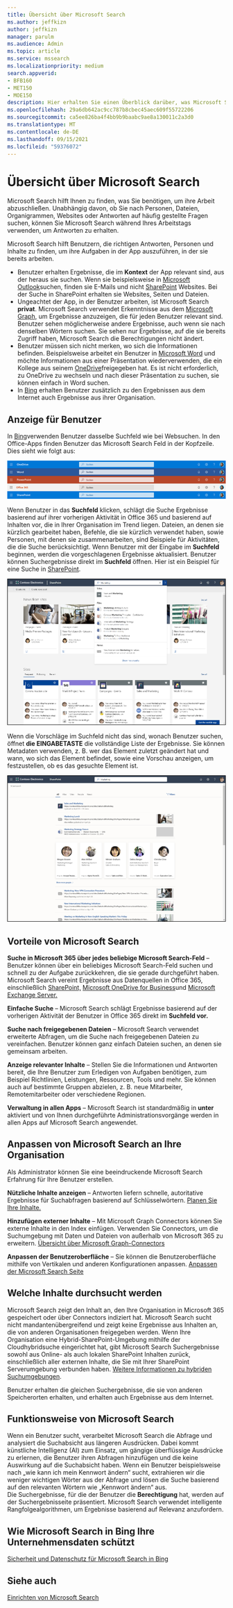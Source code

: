 ```yaml
---
title: Übersicht über Microsoft Search
ms.author: jeffkizn
author: jeffkizn
manager: parulm
ms.audience: Admin
ms.topic: article
ms.service: mssearch
ms.localizationpriority: medium
search.appverid:
- BFB160
- MET150
- MOE150
description: Hier erhalten Sie einen Überblick darüber, was Microsoft Search ist, welche Vorteile sie bietet und welche Apps Microsoft Search unterstützen.
ms.openlocfilehash: 29a6db642ac9cc787b8cbec45aec609f55722206
ms.sourcegitcommit: ca5ee826ba4f4bb9b9baabc9ae8a130011c2a3d0
ms.translationtype: MT
ms.contentlocale: de-DE
ms.lasthandoff: 09/15/2021
ms.locfileid: "59376072"
---
```

# <a name="overview-of-microsoft-search"></a>Übersicht über Microsoft Search 

Microsoft Search hilft Ihnen zu finden, was Sie benötigen, um ihre Arbeit abzuschließen. Unabhängig davon, ob Sie nach Personen, Dateien, Organigrammen, Websites oder Antworten auf häufig gestellte Fragen suchen, können Sie Microsoft Search während Ihres Arbeitstags verwenden, um Antworten zu erhalten.

Microsoft Search hilft Benutzern, die richtigen Antworten, Personen und Inhalte zu finden, um ihre Aufgaben in der App auszuführen, in der sie bereits arbeiten.

- Benutzer erhalten Ergebnisse, die im **Kontext** der App relevant sind, aus der heraus sie suchen. Wenn sie beispielsweise in [Microsoft Outlook](https://www.microsoft.com/outlook)suchen, finden sie E-Mails und nicht [SharePoint](http://sharepoint.com/) Websites. Bei der Suche in SharePoint erhalten sie Websites, Seiten und Dateien.
- Ungeachtet der App, in der Benutzer arbeiten, ist Microsoft Search **privat**. Microsoft Search verwendet Erkenntnisse aus dem [Microsoft Graph,](https://developer.microsoft.com/graph/) um Ergebnisse anzuzeigen, die für jeden Benutzer relevant sind. Benutzer sehen möglicherweise andere Ergebnisse, auch wenn sie nach denselben Wörtern suchen. Sie sehen nur Ergebnisse, auf die sie bereits Zugriff haben, Microsoft Search die Berechtigungen nicht ändert.
- Benutzer müssen sich nicht merken, wo sich die Informationen befinden. Beispielsweise arbeitet ein Benutzer in [Microsoft Word](https://products.office.com/word) und möchte Informationen aus einer Präsentation wiederverwenden, die ein Kollege aus seinem [OneDrive](https://onedrive.live.com/about/)freigegeben hat. Es ist nicht erforderlich, zu OneDrive zu wechseln und nach dieser Präsentation zu suchen, sie können einfach in Word suchen.
- In [Bing](https://bing.com) erhalten Benutzer zusätzlich zu den Ergebnissen aus dem Internet auch Ergebnisse aus ihrer Organisation.

## <a name="what-users-see"></a>Anzeige für Benutzer

In [Bing](https://bing.com)verwenden Benutzer dasselbe Suchfeld wie bei Websuchen. In den Office-Apps finden Benutzer das Microsoft Search Feld in der Kopfzeile. Dies sieht wie folgt aus:

![Screenshots von App-Fenstern mit Microsoft Search Feld in der Kopfzeile.](media/Headings_520.png)

Wenn Benutzer in das **Suchfeld** klicken, schlägt die Suche Ergebnisse basierend auf ihrer vorherigen Aktivität in Office 365 und basierend auf Inhalten vor, die in Ihrer Organisation im Trend liegen. Dateien, an denen sie kürzlich gearbeitet haben, Befehle, die sie kürzlich verwendet haben, sowie Personen, mit denen sie zusammenarbeiten, sind Beispiele für Aktivitäten, die die Suche berücksichtigt. Wenn Benutzer mit der Eingabe im **Suchfeld** beginnen, werden die vorgeschlagenen Ergebnisse aktualisiert. Benutzer können Suchergebnisse direkt im **Suchfeld** öffnen. Hier ist ein Beispiel für eine Suche in [SharePoint](http://sharepoint.com/).

![Screenshots des felds Microsoft Search mit einer Abfrage und vorgeschlagenen Ergebnissen.](media/SERP_text_520.png)

Wenn die Vorschläge im Suchfeld nicht das sind, wonach Benutzer suchen, öffnet **die EINGABETASTE** die vollständige Liste der Ergebnisse. Sie können Metadaten verwenden, z. B. wer das Element zuletzt geändert hat und wann, wo sich das Element befindet, sowie eine Vorschau anzeigen, um festzustellen, ob es das gesuchte Element ist.

![Screenshots der Ergebnisseite Microsoft Search.](media/search_box.png)

## <a name="benefits-of-microsoft-search"></a>Vorteile von Microsoft Search

**Suche in Microsoft 365 über jedes beliebige Microsoft Search-Feld** – Benutzer können über ein beliebiges Microsoft Search-Feld suchen und schnell zu der Aufgabe zurückkehren, die sie gerade durchgeführt haben. Microsoft Search vereint Ergebnisse aus Datenquellen in Office 365, einschließlich [SharePoint,](http://sharepoint.com/) [Microsoft OneDrive for Business](https://onedrive.live.com/about/business/)und [Microsoft Exchange Server.](https://products.office.com/exchange/microsoft-exchange-server)

**Einfache Suche** – Microsoft Search schlägt Ergebnisse basierend auf der vorherigen Aktivität der Benutzer in Office 365 direkt im **Suchfeld vor.**

**Suche nach freigegebenen Dateien** – Microsoft Search verwendet erweiterte Abfragen, um die Suche nach freigegebenen Dateien zu vereinfachen. Benutzer können ganz einfach Dateien suchen, an denen sie gemeinsam arbeiten.

**Anzeige relevanter Inhalte** – Stellen Sie die Informationen und Antworten bereit, die Ihre Benutzer zum Erledigen von Aufgaben benötigen, zum Beispiel Richtlinien, Leistungen, Ressourcen, Tools und mehr. Sie können auch auf bestimmte Gruppen abzielen, z. B. neue Mitarbeiter, Remotemitarbeiter oder verschiedene Regionen.

**Verwaltung in allen Apps** – Microsoft Search ist standardmäßig in **unter** aktiviert und von Ihnen durchgeführte Administrationsvorgänge werden in allen Apps auf Microsoft Search angewendet.

## <a name="tailoring-microsoft-search-to-your-organization"></a>Anpassen von Microsoft Search an Ihre Organisation

Als Administrator können Sie eine beeindruckende Microsoft Search Erfahrung für Ihre Benutzer erstellen.

**Nützliche Inhalte anzeigen** – Antworten liefern schnelle, autoritative Ergebnisse für Suchabfragen basierend auf Schlüsselwörtern. [Planen Sie Ihre Inhalte.](plan-your-content.md)

**Hinzufügen externer Inhalte** – Mit Microsoft Graph Connectors können Sie externe Inhalte in den Index einfügen. Verwenden Sie Connectors, um die Suchumgebung mit Daten und Dateien von außerhalb von Microsoft 365 zu erweitern. [Übersicht über Microsoft Graph-Connectors](connectors-overview.md)

**Anpassen der Benutzeroberfläche** – Sie können die Benutzeroberfläche mithilfe von Vertikalen und anderen Konfigurationen anpassen. [Anpassen der Microsoft Search Seite](customize-search-page.md)

## <a name="what-content-is-searched"></a>Welche Inhalte durchsucht werden

Microsoft Search zeigt den Inhalt an, den Ihre Organisation in Microsoft 365 gespeichert oder über Connectors indiziert hat. Microsoft Search sucht nicht mandantenübergreifend und zeigt keine Ergebnisse aus Inhalten an, die von anderen Organisationen freigegeben werden. Wenn Ihre Organisation eine Hybrid-SharePoint-Umgebung mithilfe der Cloudhybridsuche eingerichtet hat, gibt Microsoft Search Suchergebnisse sowohl aus Online- als auch lokalen SharePoint Inhalten zurück, einschließlich aller externen Inhalte, die Sie mit Ihrer SharePoint Serverumgebung verbunden haben. [Weitere Informationen zu hybriden Suchumgebungen](/sharepoint/hybrid/learn-about-cloud-hybrid-search-for-sharepoint).

Benutzer erhalten die gleichen Suchergebnisse, die sie von anderen Speicherorten erhalten, und erhalten auch Ergebnisse aus dem Internet.

## <a name="how-microsoft-search-works"></a>Funktionsweise von Microsoft Search

Wenn ein Benutzer sucht, verarbeitet Microsoft Search die Abfrage und analysiert die Suchabsicht aus längeren Ausdrücken. Dabei kommt künstliche Intelligenz (AI) zum Einsatz, um gängige überflüssige Ausdrücke zu erlernen, die Benutzer ihren Abfragen hinzufügen und die keine Auswirkung auf die Suchabsicht haben. Wenn ein Benutzer beispielsweise nach „wie kann ich mein Kennwort ändern“ sucht, extrahieren wir die weniger wichtigen Wörter aus der Abfrage und lösen die Suche basierend auf den relevanten Wörtern wie „Kennwort ändern“ aus.  
Die Suchergebnisse, für die der Benutzer die **Berechtigung** hat, werden auf der Suchergebnisseite präsentiert. Microsoft Search verwendet intelligente Rangfolgealgorithmen, um Ergebnisse basierend auf Relevanz anzufordern.

## <a name="how-microsoft-search-in-bing-protects-your-company-data"></a>Wie Microsoft Search in Bing Ihre Unternehmensdaten schützt

[Sicherheit und Datenschutz für Microsoft Search in Bing](security-for-search.md)

## <a name="see-also"></a>Siehe auch

[Einrichten von Microsoft Search](setup-microsoft-search.md)